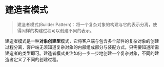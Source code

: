 # 建造者模式
> 建造者模式(Builder Pattern)：将一个复杂对象的构建与它的表示分离，使得同样的构建过程可以创建不同的表示。

建造者模式是一种**对象创建型**模式，它将客户端与包含多个部件的复杂对象的创建过程分离，客户端无须知道复杂对象的内部组成部分与装配方式，只需要知道所需建造者的类型即可。建造者模式关注如何一步一步地创建一个复杂对象，不同的建造者定义了不同的创建过程。